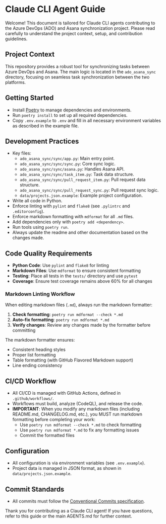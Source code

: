 # Claude CLI Agent Guide

Welcome! This document is tailored for Claude CLI agents contributing to the Azure DevOps (ADO) and Asana synchronization project. Please read carefully to understand the project context, setup, and contribution guidelines.

## Project Context

This repository provides a robust tool for synchronizing tasks between Azure DevOps and Asana. The main logic is located in the `ado_asana_sync` directory, focusing on seamless task synchronization between the two platforms.

## Getting Started

- Install [Poetry](https://python-poetry.org/) to manage dependencies and environments.
- Run `poetry install` to set up all required dependencies.
- Copy `.env.example` to `.env` and fill in all necessary environment variables as described in the example file.

## Development Practices

- Key files:
  - `ado_asana_sync/sync/app.py`: Main entry point.
  - `ado_asana_sync/sync/sync.py`: Core sync logic.
  - `ado_asana_sync/sync/asana.py`: Handles Asana API.
  - `ado_asana_sync/sync/task_item.py`: Task data structure.
  - `ado_asana_sync/sync/pull_request_item.py`: Pull request data structure.
  - `ado_asana_sync/sync/pull_request_sync.py`: Pull request sync logic.
  - `data/projects.json.example`: Example project configuration.
- Write all code in Python.
- Enforce linting with `pylint` and `flake8` (see `.pylintrc` and `.editorconfig`).
- Enforce markdown formatting with `mdformat` for all `.md` files.
- Add dependencies only with `poetry add <dependency>`.
- Run tools using `poetry run`.
- Always update the readme and other documentation based on the changes made.

## Code Quality Requirements

- **Python Code**: Use `pylint` and `flake8` for linting
- **Markdown Files**: Use `mdformat` to ensure consistent formatting
- **Testing**: Place all tests in the `tests/` directory and use `pytest`
- **Coverage**: Ensure test coverage remains above 60% for all changes

### Markdown Linting Workflow

When editing markdown files (`.md`), always run the markdown formatter:

1. **Check formatting**: `poetry run mdformat --check *.md`
1. **Auto-fix formatting**: `poetry run mdformat *.md`
1. **Verify changes**: Review any changes made by the formatter before committing

The markdown formatter ensures:

- Consistent heading styles
- Proper list formatting
- Table formatting (with GitHub Flavored Markdown support)
- Line ending consistency

## CI/CD Workflow

- All CI/CD is managed with GitHub Actions, defined in `.github/workflows/`.
- Workflows must build, analyze (CodeQL), and release the code.
- **IMPORTANT**: When you modify any markdown files (including README.md, CHANGELOG.md, etc.), you MUST run markdown formatting before completing your work:
  - Use `poetry run mdformat --check *.md` to check formatting
  - Use `poetry run mdformat *.md` to fix any formatting issues
  - Commit the formatted files

## Configuration

- All configuration is via environment variables (see `.env.example`).
- Project data is managed in JSON format, as shown in `data/projects.json.example`.

## Commit Standards

- All commits must follow the [Conventional Commits specification](https://www.conventionalcommits.org/).

Thank you for contributing as a Claude CLI agent! If you have questions, refer to this guide or the main AGENTS.md for further context.
